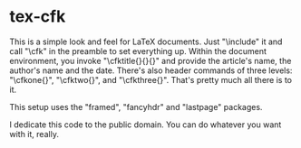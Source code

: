 # tex-cfk

This is a simple look and feel for LaTeX documents. Just "\include" it and
call "\cfk" in the preamble to set everything up. Within the document
environment, you invoke "\cfktitle{}{}{}" and provide the article's name,
the author's name and the date. There's also header commands of three
levels: "\cfkone{}", "\cfktwo{}", and "\cfkthree{}". That's pretty much all
there is to it.

This setup uses the "framed", "fancyhdr" and "lastpage" packages.

I dedicate this code to the public domain. You can do whatever you want with
it, really.
